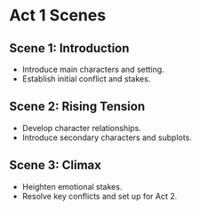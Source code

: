 # Act 1 Scenes

## Scene 1: Introduction
- Introduce main characters and setting.
- Establish initial conflict and stakes.

## Scene 2: Rising Tension
- Develop character relationships.
- Introduce secondary characters and subplots.

## Scene 3: Climax
- Heighten emotional stakes.
- Resolve key conflicts and set up for Act 2.
